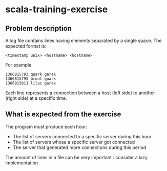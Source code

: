 # scala-training-exercise

## Problem description

A log file contains lines having elements separated by a single space. The expected format is:

```
<timestamp unix> <hostname> <hostname>
```
 
For example:
```
1366815793 quark garak
1366815795 brunt quark
1366815811 lilac garak
```
 
Each line represents a connection between a host (left side) to another (right side) at a specific time.


## What is expected from the exercise

The program must produce each hour:

* The list of servers connected to a specific server during this hour
* The list of servers whose a specific server got connected
* The server that generated more connections during this period

The amount of lines in a file can be very important : consider a lazy implementation 
